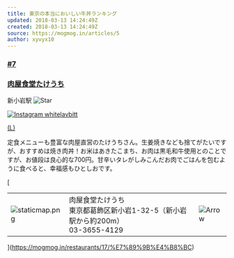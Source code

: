 ```yaml
---
title: 東京の本当においしい牛丼ランキング
updated: 2018-03-13 14:24:49Z
created: 2018-03-13 14:24:49Z
source: https://mogmog.in/articles/5
author: xyvyx10
---
```


### [#7](https://mogmog.in/restaurants/17/%E7%89%9B%E4%B8%BC)

### [肉屋食堂たけうち](https://mogmog.in/restaurants/17/%E7%89%9B%E4%B8%BC)

新小岩駅
![Star](../_resources/357a5715021db451311c35f14bc59532.png)

[![Instagram white](../_resources/92b348f45415dbe049150b23fe8c7437.png)](https://www.instagram.com/p/BGf42p2hOHq)[lavbitt](https://www.instagram.com/p/BGf42p2hOHq)

[(L)](https://www.instagram.com/p/BGf42p2hOHq)

定食メニューも豊富な肉屋直営のたけうちさん。生姜焼きなども捨てがたいですが、おすすめは焼き肉丼！お米はあきたこまち、お肉は黒毛和牛使用とのことですが、お値段は良心的な700円。甘辛いタレがしみこんだお肉でごはんを包むように食べると、幸福感もひとしおです。

[

|     |     |     |
| --- | --- | --- |
| ![staticmap.png](../_resources/staticmap.png) | 肉屋食堂たけうち<br>東京都葛飾区新小岩1-32-5（新小岩駅から約200m）<br>03-3655-4129 | ![Arrow](../_resources/1acf82b27ff1097bcbb31f89ffd040ea.png) |

](https://mogmog.in/restaurants/17/%E7%89%9B%E4%B8%BC)
